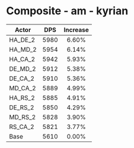 # Composite - am - kyrian
| Actor | DPS | Increase |
|---|:---:|:---:|
|HA_DE_2|5980|6.60%|
|HA_MD_2|5954|6.14%|
|HA_CA_2|5942|5.93%|
|DE_MD_2|5912|5.38%|
|DE_CA_2|5910|5.36%|
|MD_CA_2|5889|4.99%|
|HA_RS_2|5885|4.91%|
|DE_RS_2|5850|4.29%|
|MD_RS_2|5828|3.90%|
|RS_CA_2|5821|3.77%|
|Base|5610|0.00%|

